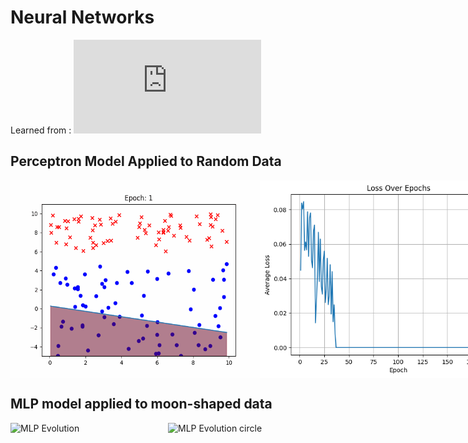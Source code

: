 # Neural Networks
Learned from : ![Machine learning with neural networks](https://arxiv.org/pdf/1901.05639.pdf) 
## Perceptron Model Applied to Random Data
<div style="display: flex; justify-content: space-between;">
  <img src="https://github.com/yassine128/NeuralNets/blob/main/img/evolution.gif" alt="Perceptron Evolution" width="400">
  <img src="https://github.com/yassine128/NeuralNets/blob/main/img/loss.png" alt="Perceptron Loss" width="400">
</div>


## MLP model applied to moon-shaped data
<div style="display: flex; justify-content: space-between;">
  <img src="/img/epoch_animation.gif" alt="MLP Evolution" width="400">
  <img src="/img/circles_MLP.gif" alt="MLP Evolution circle" width="400">
</div>

